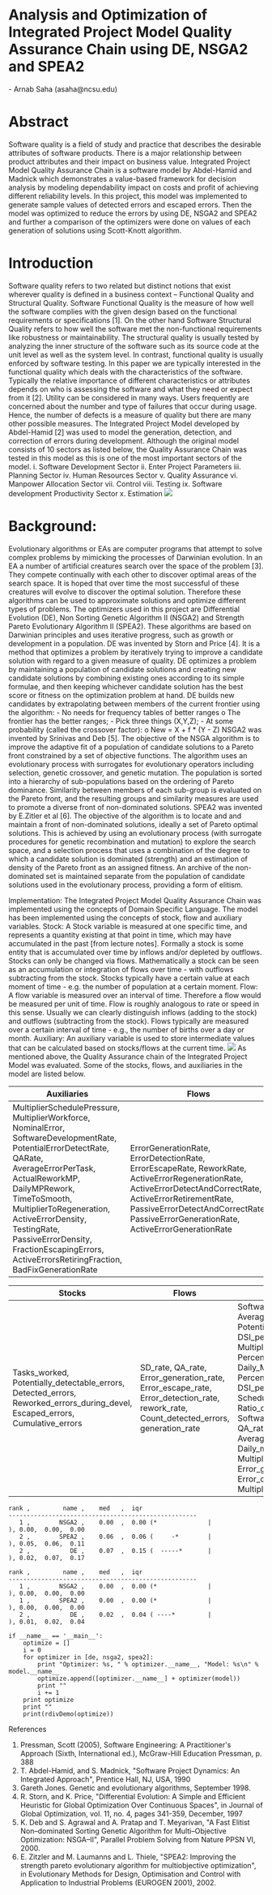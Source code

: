 <h1>Analysis and Optimization of Integrated Project Model Quality Assurance Chain using DE, NSGA2 and SPEA2</h1>
-	Arnab Saha (asaha@ncsu.edu)

<h1>Abstract</h1>
Software quality is a field of study and practice that describes the desirable attributes of software products. There is a major relationship between product attributes and their impact on business value. Integrated Project Model Quality Assurance Chain is a software model by Abdel-Hamid and Madnick which demonstrates a value-based framework for decision analysis by modeling dependability impact on costs and profit of achieving different reliability levels. In this project, this model was implemented to generate sample values of detected errors and escaped errors. Then the model was optimized to reduce the errors by using DE, NSGA2 and SPEA2 and further a comparison of the optimizers were done on values of each generation of solutions using Scott-Knott algorithm.
<h1>Introduction</h1>
Software quality refers to two related but distinct notions that exist wherever quality is defined in a business context – Functional Quality and Structural Quality. Software Functional Quality is the measure of how well the software complies with the given design based on the functional requirements or specifications [1]. On the other hand Software Structural Quality refers to how well the software met the non-functional requirements like robustness or maintainability. The structural quality is usually tested by analyzing the inner structure of the software such as its source code at the unit level as well as the system level. In contrast, functional quality is usually enforced by software testing. 
In this paper we are typically interested in the functional quality which deals with the characteristics of the software. Typically the relative importance of different characteristics or attributes depends on who is assessing the software and what they need or expect from it [2].  Utility can be considered in many ways. Users frequently are concerned about the number and type of failures that occur during usage. Hence, the number of defects is a measure of quality but there are many other possible measures. The Integrated Project Model developed by Abdel-Hamid [2] was used to model the generation, detection, and correction of errors during development. Although the original model consists of 10 sectors as listed below, the Quality Assurance Chain was tested in this model as this is one of the most important sectors of the model.
i.	Software Development Sector
ii.	Enter Project Parameters
iii.	Planning Sector
iv.	Human Resources Sector
v.	Quality Assurance
vi.	Manpower Allocation Sector
vii.	Control
viii.	Testing
ix.	Software development Productivity Sector
x.	Estimation
<img src="\images\ipm_full.png">
<h1>Background:</h1>
Evolutionary algorithms or EAs are computer programs that attempt to solve complex problems by mimicking the processes of Darwinian evolution. In an EA a number of artificial creatures search over the space of the problem [3]. They compete continually with each other to discover optimal areas of the search space. It is hoped that over time the most successful of these creatures will evolve to discover the optimal solution. Therefore these algorithms can be used to approximate solutions and optimize different types of problems. 
The optimizers used in this project are Differential Evolution (DE), Non Sorting Genetic Algorithm II (NSGA2) and Strength Pareto Evolutionary Algorithm II (SPEA2). These algorithms are based on Darwinian principles and uses iterative progress, such as growth or development in a population. 
DE was invented by Storn and Price [4]. It is a method that optimizes a problem by iteratively trying to improve a candidate solution with regard to a given measure of quality. DE optimizes a problem by maintaining a population of candidate solutions and creating new candidate solutions by combining existing ones according to its simple formulae, and then keeping whichever candidate solution has the best score or fitness on the optimization problem at hand. DE builds new candidates by extrapolating between members of the current frontier using the algorithm: 
-	No needs for frequency tables of better ranges
o	The frontier has the better ranges;
-	Pick three things (X,Y,Z);
-	At some probability (called the crossover factor):
o	New = X + f * (Y - Z)
NSGA2 was invented by Srinivas and Deb [5]. The objective of the NSGA algorithm is to improve the adaptive fit of a population of candidate solutions to a Pareto front constrained by a set of objective functions. The algorithm uses an evolutionary process with surrogates for evolutionary operators including selection, genetic crossover, and genetic mutation. The population is sorted into a hierarchy of sub-populations based on the ordering of Pareto dominance. Similarity between members of each sub-group is evaluated on the Pareto front, and the resulting groups and similarity measures are used to promote a diverse front of non-dominated solutions. 
SPEA2 was invented by E.Zitler et al [6]. The objective of the algorithm is to locate and and maintain a front of non-dominated solutions, ideally a set of Pareto optimal solutions. This is achieved by using an evolutionary process (with surrogate procedures for genetic recombination and mutation) to explore the search space, and a selection process that uses a combination of the degree to which a candidate solution is dominated (strength) and an estimation of density of the Pareto front as an assigned fitness. An archive of the non-dominated set is maintained separate from the population of candidate solutions used in the evolutionary process, providing a form of elitism.

Implementation:
The Integrated Project Model Quality Assurance Chain was implemented using the concepts of Domain Specific Language. The model has been implemented using the concepts of stock, flow and auxiliary variables. 
Stock: A Stock variable is measured at one specific time, and represents a quantity existing at that point in time, which may have accumulated in the past [from lecture notes]. Formally a stock is some entity that is accumulated over time by inflows and/or depleted by outflows. Stocks can only be changed via flows. Mathematically a stock can be seen as an accumulation or integration of flows over time - with outflows subtracting from the stock. Stocks typically have a certain value at each moment of time - e.g. the number of population at a certain moment.
Flow: A flow variable is measured over an interval of time. Therefore a flow would be measured per unit of time. Flow is roughly analogous to rate or speed in this sense. Usually we can clearly distinguish inflows (adding to the stock) and outflows (subtracting from the stock). Flows typically are measured over a certain interval of time - e.g., the number of births over a day or month.
Auxiliary: An auxiliary variable is used to store intermediate values that can be calculated based on stocks/flows at the current time. 
<img src="\images\ipm_QA.png">
As mentioned above, the Quality Assurance chain of the Integrated Project Model was evaluated. Some of the stocks, flows, and auxiliaries in the model are listed below.

|Auxiliaries   | Flows   | Stocks   | 
|-----|-----|-----|
|MultiplierSchedulePressure, MultiplierWorkforce, NominalError, SoftwareDevelopmentRate, PotentialErrorDetectRate, QARate, AverageErrorPerTask, ActualReworkMP, DailyMPRework, TimeToSmooth, MultiplierToRegeneration, ActiveErrorDensity, TestingRate, PassiveErrorDensity, FractionEscapingErrors, ActiveErrorsRetiringFraction, BadFixGenerationRate    |  ErrorGenerationRate, ErrorDetectionRate, ErrorEscapeRate, ReworkRate, ActiveErrorRegenerationRate, ActiveErrorDetectAndCorrectRate, ActiveErrorRetirementRate, PassiveErrorDetectAndCorrectRate, PassiveErrorGenerationRate, ActiveErrorGenerationRate |   PotentiallyDetectableError, DetectedError, EscapedError, ReworkedError, UndetectedActiveErrors, UndetectedPassiveErrors|


| Stocks   |   Flows   |Auxiliaries| 
|-----|-----|-----|
|Tasks_worked, Potentially_detectable_errors, Detected_errors, Reworked_errors_during_devel, Escaped_errors, Cumulative_errors    | SD_rate, QA_rate, Error_generation_rate, Error_escape_rate, Error_detection_rate, rework_rate, Count_detected_errors, generation_rate  | Software_development_rate, Average_qa_delay, Potentially_detectable_errors, DSI_per_task, Multiplier_for_losses, Percent_of_job_actually_worked, Daily_MP_for_QA, Percent_of_job_actually_worked, DSI_per_task, Schedule_pressure, Ratio_of_pros_to_rookies, Software_development_rate, QA_rate, Average#errors_per_task, Daily_mp_for_rework, Multiplier_for_losses, Error_generation_rate, QA_rate, Error_density, Multiplier_due_to_error_density  |


```
rank ,         name ,    med   ,  iqr 
----------------------------------------------------
   1 ,        NSGA2 ,    0.00  ,  0.00 (*              |              ), 0.00,  0.00,  0.00
   2 ,        SPEA2 ,    0.06  ,  0.06 (     -*        |              ), 0.05,  0.06,  0.11
   2 ,           DE ,    0.07  ,  0.15 (  -----*       |              ), 0.02,  0.07,  0.17
```

```
rank ,         name ,    med   ,  iqr 
----------------------------------------------------
   1 ,        NSGA2 ,    0.00  ,  0.00 (*              |              ), 0.00,  0.00,  0.00
   1 ,        SPEA2 ,    0.00  ,  0.00 (*              |              ), 0.00,  0.00,  0.00
   2 ,           DE ,    0.02  ,  0.04 ( ----*         |              ), 0.01,  0.02,  0.04
```

```
if __name__ == '__main__':
    optimize = []
    i = 0
    for optimizer in [de, nsga2, spea2]:
        print "Optimizer: %s, " % optimizer.__name__, "Model: %s\n" % model.__name__
        optimize.append([optimizer.__name__] + optimizer(model))
        print ""
        i += 1
    print optimize
    print ""
    print(rdivDemo(optimize))
```









References
1.	Pressman, Scott (2005), Software Engineering: A Practitioner's Approach (Sixth, International ed.), McGraw-Hill Education Pressman, p. 388
2.	T. Abdel-Hamid, and S. Madnick, "Software Project Dynamics: An Integrated Approach", Prentice Hall, NJ, USA, 1990
3.	Gareth Jones. Genetic and evolutionary algorithms, September 1998.
4.	R. Storn, and K. Price, "Differential Evolution: A Simple and Efficient Heuristic for Global Optimization Over Continuous Spaces", in Journal of Global Optimization, vol. 11, no. 4, pages 341-359, December, 1997
5.	K. Deb and S. Agrawal and A. Pratap and T. Meyarivan, "A Fast Elitist Non–dominated Sorting Genetic Algorithm for Multi–Objective Optimization: NSGA–II", Parallel Problem Solving from Nature PPSN VI, 2000.
6.	E. Zitzler and M. Laumanns and L. Thiele, "SPEA2: Improving the strength pareto evolutionary algorithm for multiobjective optimization", in Evolutionary Methods for Design, Optimisation and Control with Application to Industrial Problems (EUROGEN 2001), 2002.
